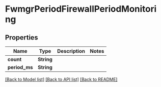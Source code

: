 # FwmgrPeriodFirewallPeriodMonitoring

## Properties

Name | Type | Description | Notes
------------ | ------------- | ------------- | -------------
**count** | **String** |  | 
**period_ms** | **String** |  | 

[[Back to Model list]](../README.md#documentation-for-models) [[Back to API list]](../README.md#documentation-for-api-endpoints) [[Back to README]](../README.md)


